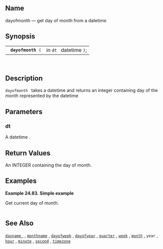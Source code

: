 <div id="fn_dayofmonth" class="refentry">

<div class="titlepage">

</div>

<div class="refnamediv">

## Name

dayofmonth — get day of month from a datetime

</div>

<div class="refsynopsisdiv">

## Synopsis

<div id="fsyn_dayofmonth_01" class="funcsynopsis">

|                         |                        |
|-------------------------|------------------------|
| ` `**`dayofmonth`**` (` | in `dt ` datetime `)`; |

<div class="funcprototype-spacer">

 

</div>

</div>

</div>

<div id="desc_dayofmonth" class="refsect1">

## Description

`dayofmonth ` takes a <span class="type">datetime </span> and returns an
<span class="type">integer </span> containing day of the month
represented by the datetime

</div>

<div id="params_dayofmonth" class="refsect1">

## Parameters

<div id="id85815" class="refsect2">

### dt

A <span class="type">datetime </span> .

</div>

</div>

<div id="ret_dayofmonth" class="refsect1">

## Return Values

An <span class="type">INTEGER </span> containing the day of month.

</div>

<div id="examples_dayofmonth" class="refsect1">

## Examples

<div id="ex_dayofmonth" class="example">

**Example 24.83. Simple example**

<div class="example-contents">

Get current day of month.

``` screen
```

</div>

</div>

  

</div>

<div id="seealso_dayofmonth" class="refsect1">

## See Also

<a href="fn_dayname.html" class="link" title="dayname"><code
class="function">dayname </code></a> ,
<a href="fn_monthname.html" class="link" title="monthname"><code
class="function">monthname</code></a> ,
<a href="fn_dayofweek.html" class="link" title="dayofweek"><code
class="function">dayofweek</code></a> ,
<a href="fn_dayofyear.html" class="link" title="dayofyear"><code
class="function">dayofyear</code></a> ,
<a href="fn_quarter.html" class="link" title="quarter"><code
class="function">quarter</code></a> ,
<a href="fn_week.html" class="link" title="week"><code
class="function">week</code></a> ,
<a href="fn_month.html" class="link" title="month"><code
class="function">month</code></a> , `year` ,
<a href="fn_hour.html" class="link" title="hour"><code
class="function">hour</code></a> ,
<a href="fn_minute.html" class="link" title="minute"><code
class="function">minute</code></a> ,
<a href="fn_second.html" class="link" title="second"><code
class="function">second</code></a> ,
<a href="fn_timezone.html" class="link" title="timezone"><code
class="function">timezone</code></a>

</div>

</div>
